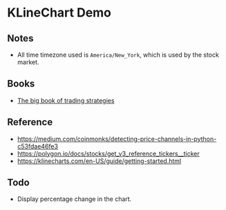 # KLineChart Demo


## Notes

- All time timezone used is `America/New_York`, which is used by the stock market.


## Books

- [The big book of trading strategies](https://read.amazon.com/?asin=B075VGBY4W)


## Reference

- https://medium.com/coinmonks/detecting-price-channels-in-python-c53fdae46fe3
- https://polygon.io/docs/stocks/get_v3_reference_tickers__ticker
- https://klinecharts.com/en-US/guide/getting-started.html


## Todo

- Display percentage change in the chart.
